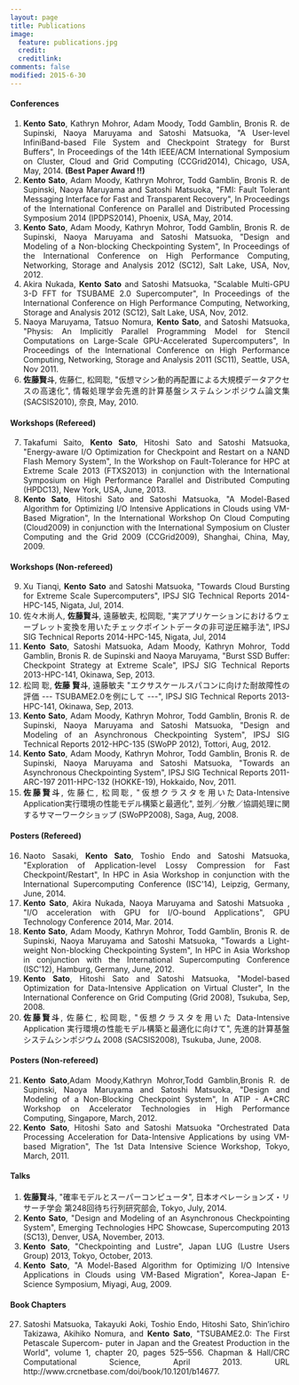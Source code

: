 ```yaml
---
layout: page
title: Publications
image:
  feature: publications.jpg
  credit: 
  creditlink: 
comments: false
modified: 2015-6-30
---
```


<div id="publications_page">
      <div align="justify">
      <h4><a class="name"> Conferences </a></h4>
    <ol start=*1*>
      <li>
      <b>Kento Sato</b>, Kathryn Mohror, Adam Moody, Todd Gamblin, Bronis R. de Supinski, Naoya Maruyama and Satoshi Matsuoka, "A User-level InfiniBand-based File System and Checkpoint Strategy for Burst Buffers", In Proceedings of the 14th IEEE/ACM International Symposium on Cluster,
Cloud and Grid Computing (CCGrid2014), Chicago, USA, May, 2014. <b>(Best Paper Award !!)</b>
      </li>
      <li>
      <b>Kento Sato</b>, Adam Moody, Kathryn Mohror, Todd Gamblin, Bronis R. de Supinski, Naoya Maruyama and Satoshi Matsuoka, "FMI: Fault Tolerant Messaging Interface for Fast and Transparent Recovery", In Proceedings of the International Conference on Parallel and Distributed Processing Symposium 2014 (IPDPS2014), Phoenix, USA, May, 2014.
      </li>      
      <li>
      <b>Kento Sato</b>, Adam Moody, Kathryn Mohror, Todd Gamblin, Bronis R. de Supinski, Naoya Maruyama and Satoshi Matsuoka, "Design and Modeling of a Non-blocking Checkpointing System", In Proceedings of the International Conference on High Performance Computing, Networking, Storage and Analysis 2012 (SC12), Salt Lake, USA,  Nov, 2012.
      </li>
      <li>
      Akira Nukada, <b>Kento Sato</b> and Satoshi Matsuoka, "Scalable Multi-GPU 3-D FFT for TSUBAME 2.0 Supercomputer", In Proceedings of the International Conference on High Performance Computing, Networking, Storage and Analysis 2012 (SC12), Salt Lake, USA, Nov, 2012.
      </li>
      <li>Naoya Maruyama, Tatsuo Nomura, <b>Kento Sato</b>, and Satoshi Matsuoka, "Physis: An Implicitly Parallel Programming Model for Stencil Computations on Large-Scale GPU-Accelerated Supercomputers", In Proceedings of the International Conference on High Performance Computing, Networking, Storage and Analysis 2011 (SC11), Seattle, USA, Nov 2011.
      </li>
      <li>
      <b>佐藤賢斗</b>, 佐藤仁, 松岡聡, "仮想マシン動的再配置による大規模データアクセスの高速化", 情報処理学会先進的計算基盤システムシンポジウム論文集 (SACSIS2010), 奈良, May, 2010.
      </li>
    </ol>
<h4><a class="name"> Workshops (Refereed) </a></h4>
    <ol start="7">
      <li>
      Takafumi Saito, <b>Kento Sato</b>, Hitoshi Sato and Satoshi Matsuoka, "Energy-aware I/O Optimization for Checkpoint and Restart on a NAND Flash Memory System", In the Workshop on Fault-Tolerance for HPC at Extreme Scale 2013 (FTXS2013) in conjunction with the International Symposium on High Performance Parallel and Distributed Computing (HPDC13), New York, USA, June, 2013.
      </li>
      <li>
      <b>Kento Sato</b>, Hitoshi Sato and Satoshi Matsuoka, "A Model-Based Algorithm for Optimizing I/O Intensive Applications in Clouds using VM-Based Migration", In the International Workshop On Cloud Computing (Cloud2009) in conjunction with the International Symposium on Cluster Computing and the Grid 2009 (CCGrid2009), Shanghai, China, May, 2009.
      </li>
    </ol>
<h4><a class="name"> Workshops (Non-refereed) </a></h4>
    <ol start="9">
      <li>
       Xu Tianqi, <b>Kento Sato</b> and Satoshi Matsuoka, "Towards Cloud Bursting for Extreme Scale Supercomputers", IPSJ SIG Technical Reports 2014-HPC-145, Nigata, Jul, 2014.  
      </li>
      <li>
      佐々木尚人, <b>佐藤賢斗</b>, 遠藤敏夫, 松岡聡, "実アプリケーションにおけるウェーブレット変換を用いたチェックポイントデータの非可逆圧縮手法", IPSJ SIG Technical Reports 2014-HPC-145, Nigata, Jul, 2014
      </li>
      <li>
      <b>Kento Sato</b>, Satoshi Matsuoka, Adam Moody, Kathryn Mohror, Todd Gamblin, Bronis R. de Supinski and Naoya Maruyama, "Burst SSD Buffer: Checkpoint Strategy at Extreme Scale", IPSJ SIG Technical Reports 2013-HPC-141, Okinawa, Sep, 2013.
      </li>
      <li>
      松岡 聡, <b>佐藤 賢斗</b>, 遠藤敏夫 "エクサスケールスパコンに向けた耐故障性の評価  --- TSUBAME2.0を例にして ---", IPSJ SIG Technical Reports 2013-HPC-141, Okinawa, Sep, 2013.
      </li>
      <li>
      <b>Kento Sato</b>, Adam Moody, Kathryn Mohror, Todd Gamblin, Bronis R. de Supinski, Naoya Maruyama and Satoshi Matsuoka, "Design and Modeling of an Asynchronous Checkpointing System", IPSJ SIG Technical Reports 2012-HPC-135 (SWoPP 2012), Tottori, Aug, 2012.
      </li>
      <li><b>Kento Sato</b>, Adam Moody, Kathryn Mohror, Todd Gamblin, Bronis R. de Supinski, Naoya Maruyama and Satoshi Matsuoka, "Towards an Asynchronous Checkpointing System", IPSJ SIG Technical Reports 2011-ARC-197 2011-HPC-132 (HOKKE-19), Hokkaido, Nov, 2011.
      </li>
      <li>
        <b>佐藤賢斗</b>, 佐藤仁, 松岡聡, "仮想クラスタを用いたData-Intensive Application実行環境の性能モデル構築と最適化", 並列／分散／協調処理に関するサマーワークショップ (SWoPP2008), Saga, Aug, 2008.
      </li>
    </ol>
<h4><a class="name"> Posters (Refereed)</a></h4>
    <ol start="16">
      <li>
      Naoto Sasaki, <b>Kento Sato</b>, Toshio Endo and Satoshi Matsuoka, "Exploration of Application-level Lossy Compression for Fast Checkpoint/Restart", In HPC in Asia Workshop in conjunction with the International Supercomputing Conference (ISC'14), Leipzig, Germany, June, 2014.
      </li>
      <li>
      <b>Kento Sato</b>, Akira Nukada, Naoya Maruyama and Satoshi Matsuoka , "I/O acceleration with GPU for I/O-bound Applications", GPU Technology Conference 2014, Mar. 2014.
      </li>
      <li>
      <b>Kento Sato</b>, Adam Moody, Kathryn Mohror, Todd Gamblin, Bronis R. de Supinski, Naoya Maruyama and Satoshi Matsuoka, "Towards a Light-weight Non-blocking Checkpointing System", In HPC in Asia Workshop in conjunction with the International Supercomputing Conference (ISC'12), Hamburg, Germany, June, 2012.
      </li>
      <li>
      <b>Kento Sato</b>, Hitoshi Sato and Satoshi Matsuoka, "Model-based Optimization for Data-Intensive Application on Virtual Cluster", In the International Conference on Grid Computing (Grid 2008), Tsukuba, Sep, 2008.
      </li>
      <li>
      <b>佐藤賢斗</b>, 佐藤仁, 松岡聡, "仮想クラスタを用いた Data-Intensive Application 実行環境の性能モデル構築と最適化に向けて", 先進的計算基盤システムシンポジウム 2008 (SACSIS2008), Tsukuba,  June, 2008.
      </li>
    </ol>
<h4><a class="name"> Posters (Non-refereed)</a></h4>
    <ol start="21">
      <li>
          <b>Kento Sato</b>,Adam Moody,Kathryn Mohror,Todd Gamblin,Bronis R. de Supinski, Naoya Maruyama and Satoshi Matsuoka, "Design and Modeling of a Non-Blocking Checkpoint System", In ATIP - A*CRC Workshop on Accelerator Technologies in High Performance Computing, Singapore, March, 2012.
      </li>
      <li>
      <b>Kento Sato</b>, Hitoshi Sato and Satoshi Matsuoka "Orchestrated Data Processing Acceleration for Data-Intensive Applications by using VM-based Migration", The 1st Data Intensive Science Workshop, Tokyo, March, 2011.
      </li>
    </ol>
<h4><a class="name"> Talks </a></h4>
    <ol start=*23*>
      <li><b>佐藤賢斗</b>, "確率モデルとスーパーコンピュータ", 日本オペレーションズ・リサーチ学会 第248回待ち行列研究部会, Tokyo, July, 2014.</li>
      <li><b>Kento Sato</b>, "Design and Modeling of an Asynchronous Checkpointing System", Emerging Technologies HPC Showcase, Supercomputing 2013 (SC13), Denver, USA, November, 2013.</li>
      <li><b>Kento Sato</b>, "Checkpointing and Lustre", Japan LUG (Lustre Users Group) 2013, Tokyo, October, 2013.</li>
      <li><b>Kento Sato</b>, "A Model-Based Algorithm for Optimizing I/O Intensive Applications in Clouds using VM-Based Migration", Korea-Japan E-Science Symposium, Miyagi, Aug, 2009.
      </li>
    </ol>

<h4><a class="name"> Book Chapters </a></h4>
    <ol start="27">
      <li>
Satoshi Matsuoka, Takayuki Aoki, Toshio Endo, Hitoshi Sato, Shin’ichiro Takizawa, Akihiko Nomura, and <b>Kento Sato</b>, "TSUBAME2.0: The First Petascale Supercom- puter in Japan and the Greatest Production in the World", volume 1, chapter 20, pages 525–556. Chapman & Hall/CRC Computational Science, April 2013. URL http://www.crcnetbase.com/doi/book/10.1201/b14677.
      </li>
    </ol>
      </div>
    </div>
